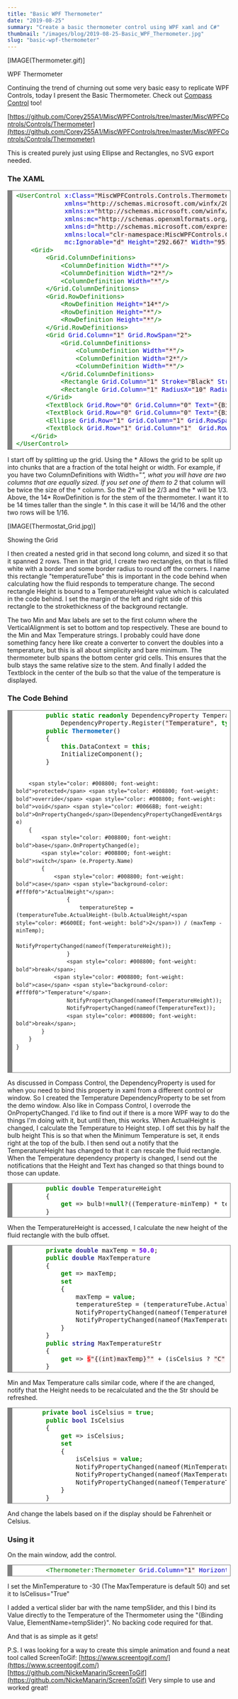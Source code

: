 ```yaml
---
title: "Basic WPF Thermometer"
date: "2019-08-25"
summary: "Create a basic thermometer control using WPF xaml and C#"
thumbnail: "/images/blog/2019-08-25-Basic_WPF_Thermometer.jpg"
slug: "basic-wpf-thermometer"
---
```

<p class="blog-img center md">
    [IMAGE(Thermometer.gif)]
    <div class="center">WPF Thermometer</div>
</p>


Continuing the trend of churning out some very basic easy to replicate WPF Controls, today I present the Basic Thermometer. Check out [Compass Control](/single-post/simple-wpf-compass-control) too!

[https://github.com/Corey255A1/MiscWPFControls/tree/master/MiscWPFControls/Controls/Thermometer](https://github.com/Corey255A1/MiscWPFControls/tree/master/MiscWPFControls/Controls/Thermometer)

This is created purely just using Ellipse and Rectangles, no SVG export needed.

### The XAML
<div style="background: #ffffff; overflow:auto;width:auto;border:solid gray;border-width:.1em .1em .1em .8em;padding:.2em .6em;"><pre style="margin: 0; line-height: 125%"><span style="color: #007700">&lt;UserControl</span> <span style="color: #0000CC">x:Class=</span><span style="background-color: #fff0f0">"MiscWPFControls.Controls.Thermometer.Thermometer"</span>
             <span style="color: #0000CC">xmlns=</span><span style="background-color: #fff0f0">"http://schemas.microsoft.com/winfx/2006/xaml/presentation"</span>
             <span style="color: #0000CC">xmlns:x=</span><span style="background-color: #fff0f0">"http://schemas.microsoft.com/winfx/2006/xaml"</span>
             <span style="color: #0000CC">xmlns:mc=</span><span style="background-color: #fff0f0">"http://schemas.openxmlformats.org/markup-compatibility/2006"</span> 
             <span style="color: #0000CC">xmlns:d=</span><span style="background-color: #fff0f0">"http://schemas.microsoft.com/expression/blend/2008"</span> 
             <span style="color: #0000CC">xmlns:local=</span><span style="background-color: #fff0f0">"clr-namespace:MiscWPFControls.Controls.Thermometer"</span>
             <span style="color: #0000CC">mc:Ignorable=</span><span style="background-color: #fff0f0">"d"</span> <span style="color: #0000CC">Height=</span><span style="background-color: #fff0f0">"292.667"</span> <span style="color: #0000CC">Width=</span><span style="background-color: #fff0f0">"95.333"</span><span style="color: #007700">&gt;</span>
    <span style="color: #007700">&lt;Grid&gt;</span>
        <span style="color: #007700">&lt;Grid.ColumnDefinitions&gt;</span>
            <span style="color: #007700">&lt;ColumnDefinition</span> <span style="color: #0000CC">Width=</span><span style="background-color: #fff0f0">"*"</span><span style="color: #007700">/&gt;</span>
            <span style="color: #007700">&lt;ColumnDefinition</span> <span style="color: #0000CC">Width=</span><span style="background-color: #fff0f0">"2*"</span><span style="color: #007700">/&gt;</span>
            <span style="color: #007700">&lt;ColumnDefinition</span> <span style="color: #0000CC">Width=</span><span style="background-color: #fff0f0">"*"</span><span style="color: #007700">/&gt;</span>
        <span style="color: #007700">&lt;/Grid.ColumnDefinitions&gt;</span>
        <span style="color: #007700">&lt;Grid.RowDefinitions&gt;</span>
            <span style="color: #007700">&lt;RowDefinition</span> <span style="color: #0000CC">Height=</span><span style="background-color: #fff0f0">"14*"</span><span style="color: #007700">/&gt;</span>
            <span style="color: #007700">&lt;RowDefinition</span> <span style="color: #0000CC">Height=</span><span style="background-color: #fff0f0">"*"</span><span style="color: #007700">/&gt;</span>
            <span style="color: #007700">&lt;RowDefinition</span> <span style="color: #0000CC">Height=</span><span style="background-color: #fff0f0">"*"</span><span style="color: #007700">/&gt;</span>
        <span style="color: #007700">&lt;/Grid.RowDefinitions&gt;</span>
        <span style="color: #007700">&lt;Grid</span> <span style="color: #0000CC">Grid.Column=</span><span style="background-color: #fff0f0">"1"</span> <span style="color: #0000CC">Grid.RowSpan=</span><span style="background-color: #fff0f0">"2"</span><span style="color: #007700">&gt;</span>
            <span style="color: #007700">&lt;Grid.ColumnDefinitions&gt;</span>
                <span style="color: #007700">&lt;ColumnDefinition</span> <span style="color: #0000CC">Width=</span><span style="background-color: #fff0f0">"*"</span><span style="color: #007700">/&gt;</span>
                <span style="color: #007700">&lt;ColumnDefinition</span> <span style="color: #0000CC">Width=</span><span style="background-color: #fff0f0">"2*"</span><span style="color: #007700">/&gt;</span>
                <span style="color: #007700">&lt;ColumnDefinition</span> <span style="color: #0000CC">Width=</span><span style="background-color: #fff0f0">"*"</span><span style="color: #007700">/&gt;</span>
            <span style="color: #007700">&lt;/Grid.ColumnDefinitions&gt;</span>
            <span style="color: #007700">&lt;Rectangle</span> <span style="color: #0000CC">Grid.Column=</span><span style="background-color: #fff0f0">"1"</span> <span style="color: #0000CC">Stroke=</span><span style="background-color: #fff0f0">"Black"</span> <span style="color: #0000CC">StrokeThickness=</span><span style="background-color: #fff0f0">"3"</span> <span style="color: #0000CC">RadiusX=</span><span style="background-color: #fff0f0">"5"</span> <span style="color: #0000CC">RadiusY=</span><span style="background-color: #fff0f0">"5"</span> <span style="color: #0000CC">Fill=</span><span style="background-color: #fff0f0">"White"</span> <span style="color: #0000CC">Name=</span><span style="background-color: #fff0f0">"temperatureTube"</span><span style="color: #007700">/&gt;</span>
            <span style="color: #007700">&lt;Rectangle</span> <span style="color: #0000CC">Grid.Column=</span><span style="background-color: #fff0f0">"1"</span> <span style="color: #0000CC">RadiusX=</span><span style="background-color: #fff0f0">"10"</span> <span style="color: #0000CC">RadiusY=</span><span style="background-color: #fff0f0">"10"</span> <span style="color: #0000CC">Fill=</span><span style="background-color: #fff0f0">"Red"</span> <span style="color: #0000CC">VerticalAlignment=</span><span style="background-color: #fff0f0">"Bottom"</span> <span style="color: #0000CC">Height=</span><span style="background-color: #fff0f0">"{Binding TemperatureHeight}"</span> <span style="color: #0000CC">Margin=</span><span style="background-color: #fff0f0">"3,0,3,0"</span><span style="color: #007700">/&gt;</span>
        <span style="color: #007700">&lt;/Grid&gt;</span>
        <span style="color: #007700">&lt;TextBlock</span> <span style="color: #0000CC">Grid.Row=</span><span style="background-color: #fff0f0">"0"</span> <span style="color: #0000CC">Grid.Column=</span><span style="background-color: #fff0f0">"0"</span> <span style="color: #0000CC">Text=</span><span style="background-color: #fff0f0">"{Binding MaxTemperatureStr, FallbackValue=50°C}"</span> <span style="color: #0000CC">FontSize=</span><span style="background-color: #fff0f0">"10"</span> <span style="color: #0000CC">FontWeight=</span><span style="background-color: #fff0f0">"Bold"</span> <span style="color: #0000CC">HorizontalAlignment=</span><span style="background-color: #fff0f0">"Center"</span> <span style="color: #0000CC">VerticalAlignment=</span><span style="background-color: #fff0f0">"Top"</span><span style="color: #007700">/&gt;</span>
        <span style="color: #007700">&lt;TextBlock</span> <span style="color: #0000CC">Grid.Row=</span><span style="background-color: #fff0f0">"0"</span> <span style="color: #0000CC">Grid.Column=</span><span style="background-color: #fff0f0">"0"</span> <span style="color: #0000CC">Text=</span><span style="background-color: #fff0f0">"{Binding MinTemperatureStr, FallbackValue=-30°C}"</span> <span style="color: #0000CC">FontSize=</span><span style="background-color: #fff0f0">"10"</span> <span style="color: #0000CC">FontWeight=</span><span style="background-color: #fff0f0">"Bold"</span> <span style="color: #0000CC">HorizontalAlignment=</span><span style="background-color: #fff0f0">"Center"</span> <span style="color: #0000CC">VerticalAlignment=</span><span style="background-color: #fff0f0">"Bottom"</span><span style="color: #007700">/&gt;</span>
        <span style="color: #007700">&lt;Ellipse</span> <span style="color: #0000CC">Grid.Row=</span><span style="background-color: #fff0f0">"1"</span> <span style="color: #0000CC">Grid.Column=</span><span style="background-color: #fff0f0">"1"</span> <span style="color: #0000CC">Grid.RowSpan=</span><span style="background-color: #fff0f0">"2"</span> <span style="color: #0000CC">Grid.ColumnSpan=</span><span style="background-color: #fff0f0">"1"</span> <span style="color: #0000CC">Stroke=</span><span style="background-color: #fff0f0">"Black"</span> <span style="color: #0000CC">StrokeThickness=</span><span style="background-color: #fff0f0">"3"</span> <span style="color: #0000CC">Fill=</span><span style="background-color: #fff0f0">"Red"</span> <span style="color: #0000CC">Name=</span><span style="background-color: #fff0f0">"bulb"</span><span style="color: #007700">/&gt;</span>
        <span style="color: #007700">&lt;TextBlock</span> <span style="color: #0000CC">Grid.Row=</span><span style="background-color: #fff0f0">"1"</span> <span style="color: #0000CC">Grid.Column=</span><span style="background-color: #fff0f0">"1"</span>  <span style="color: #0000CC">Grid.RowSpan=</span><span style="background-color: #fff0f0">"2"</span> <span style="color: #0000CC">Grid.ColumnSpan=</span><span style="background-color: #fff0f0">"1"</span> <span style="color: #0000CC">Text=</span><span style="background-color: #fff0f0">"{Binding TemperatureText, FallbackValue=-30°C}"</span> <span style="color: #0000CC">FontSize=</span><span style="background-color: #fff0f0">"14"</span> <span style="color: #0000CC">FontWeight=</span><span style="background-color: #fff0f0">"Bold"</span> <span style="color: #0000CC">HorizontalAlignment=</span><span style="background-color: #fff0f0">"Center"</span> <span style="color: #0000CC">VerticalAlignment=</span><span style="background-color: #fff0f0">"Center"</span><span style="color: #007700">/&gt;</span>
    <span style="color: #007700">&lt;/Grid&gt;</span>
<span style="color: #007700">&lt;/UserControl&gt;</span>
</pre></div>

I start off by splitting up the grid. Using the * Allows the grid to be split up into chunks that are a fraction of the total height or width. For example, if you have two ColumnDefinitions with Width="*", what you will have are two columns that are equally sized. If you set one of them to 2* that column will be twice the size of the * column. So the 2* will be 2/3 and the * will be 1/3. Above, the 14* RowDefinition is for the stem of the thermometer. I want it to be 14 times taller than the single *. In this case it will be 14/16 and the other two rows will be 1/16.

<p class="blog-img center md">
    [IMAGE(Thermostat_Grid.jpg)]
    <div class="center">Showing the Grid</div>
</p>


I then created a nested grid in that second long column, and sized it so that it spanned 2 rows. Then in that grid, I create two rectangles, on that is filled white with a border and some border radius to round off the corners. I name this rectangle "temperatureTube" this is important in the code behind when calculating how the fluid responds to temperature change. The second rectangle Height is bound to a TemperatureHeight value which is calculated in the code behind. I set the margin of the left and right side of this rectangle to the strokethickness of the background rectangle.

The two Min and Max labels are set to the first column where the VerticalAlignment is set to bottom and top respectively. These are bound to the Min and Max Temperature strings. I probably could have done something fancy here like create a converter to convert the doubles into a temperature, but this is all about simplicity and bare minimum. The thermometer bulb spans the bottom center grid cells. This ensures that the bulb stays the same relative size to the stem. And finally I added the Textblock in the center of the bulb so that the value of the temperature is displayed.

### The Code Behind

<div style="background: #ffffff; overflow:auto;width:auto;border:solid gray;border-width:.1em .1em .1em .8em;padding:.2em .6em;"><pre style="margin: 0; line-height: 125%">        <span style="color: #008800; font-weight: bold">public</span> <span style="color: #008800; font-weight: bold">static</span> <span style="color: #008800; font-weight: bold">readonly</span> DependencyProperty TemperatureProperty =
            DependencyProperty.Register(<span style="background-color: #fff0f0">"Temperature"</span>, <span style="color: #008800; font-weight: bold">typeof</span>(<span style="color: #333399; font-weight: bold">double</span>), <span style="color: #008800; font-weight: bold">typeof</span>(Thermometer), <span style="color: #008800; font-weight: bold">new</span> PropertyMetadata(<span style="color: #6600EE; font-weight: bold">37.0</span>));
        <span style="color: #008800; font-weight: bold">public</span> <span style="color: #0066BB; font-weight: bold">Thermometer</span>()
        {
            <span style="color: #008800; font-weight: bold">this</span>.DataContext = <span style="color: #008800; font-weight: bold">this</span>;
            InitializeComponent();
        }

        <span style="color: #008800; font-weight: bold">protected</span> <span style="color: #008800; font-weight: bold">override</span> <span style="color: #008800; font-weight: bold">void</span> <span style="color: #0066BB; font-weight: bold">OnPropertyChanged</span>(DependencyPropertyChangedEventArgs e)
        {
            <span style="color: #008800; font-weight: bold">base</span>.OnPropertyChanged(e);
            <span style="color: #008800; font-weight: bold">switch</span> (e.Property.Name)
            {
                <span style="color: #008800; font-weight: bold">case</span> <span style="background-color: #fff0f0">"ActualHeight"</span>:
                    {
                        temperatureStep = (temperatureTube.ActualHeight-(bulb.ActualHeight/<span style="color: #6600EE; font-weight: bold">2</span>)) / (maxTemp - minTemp);
                        NotifyPropertyChanged(nameof(TemperatureHeight));
                    }
                    <span style="color: #008800; font-weight: bold">break</span>;
                <span style="color: #008800; font-weight: bold">case</span> <span style="background-color: #fff0f0">"Temperature"</span>:
                    NotifyPropertyChanged(nameof(TemperatureHeight));
                    NotifyPropertyChanged(nameof(TemperatureText));
                    <span style="color: #008800; font-weight: bold">break</span>;
            }
        }
    }
</pre></div>

As discussed in Compass Control, the DependencyProperty is used for when you need to bind this property in xaml from a different control or window. So I created the Temperature DependencyProperty to be set from the demo window. Also like in Compass Control, I overrode the OnPropertyChanged. I'd like to find out if there is a more WPF way to do the things I'm doing with it, but until then, this works. When ActualHeight is changed, I calculate the Temperature to Height step. I off set this by half the bulb height This is so that when the Minimum Temperature is set, it ends right at the top of the bulb. I then send out a notify that the TemperatureHeight has changed to that it can rescale the fluid rectangle. When the Temperature dependency property is changed, I send out the notifications that the Height and Text has changed so that things bound to those can update.

<div style="background: #ffffff; overflow:auto;width:auto;border:solid gray;border-width:.1em .1em .1em .8em;padding:.2em .6em;"><pre style="margin: 0; line-height: 125%">        <span style="color: #008800; font-weight: bold">public</span> <span style="color: #333399; font-weight: bold">double</span> TemperatureHeight
        {
            <span style="color: #008800; font-weight: bold">get</span> =&gt; bulb!=<span style="color: #008800; font-weight: bold">null</span>?((Temperature-minTemp) * temperatureStep) + (bulb.ActualHeight / <span style="color: #6600EE; font-weight: bold">2</span>): ((Temperature - minTemp) * temperatureStep);
        }
</pre></div>

When the TemperatureHeight is accessed, I calculate the new height of the fluid rectangle with the bulb offset.

<div style="background: #ffffff; overflow:auto;width:auto;border:solid gray;border-width:.1em .1em .1em .8em;padding:.2em .6em;"><pre style="margin: 0; line-height: 125%">        <span style="color: #008800; font-weight: bold">private</span> <span style="color: #333399; font-weight: bold">double</span> maxTemp = <span style="color: #6600EE; font-weight: bold">50.0</span>;
        <span style="color: #008800; font-weight: bold">public</span> <span style="color: #333399; font-weight: bold">double</span> MaxTemperature
        {
            <span style="color: #008800; font-weight: bold">get</span> =&gt; maxTemp;
            <span style="color: #008800; font-weight: bold">set</span>
            {
                maxTemp = <span style="color: #008800; font-weight: bold">value</span>;
                temperatureStep = (temperatureTube.ActualHeight - (bulb.ActualHeight / <span style="color: #6600EE; font-weight: bold">2</span>)) / (maxTemp - minTemp);
                NotifyPropertyChanged(nameof(TemperatureHeight));
                NotifyPropertyChanged(nameof(MaxTemperatureStr));
            }
        }
        <span style="color: #008800; font-weight: bold">public</span> <span style="color: #333399; font-weight: bold">string</span> MaxTemperatureStr
        {
            <span style="color: #008800; font-weight: bold">get</span> =&gt; <span style="color: #FF0000; background-color: #FFAAAA">$</span><span style="background-color: #fff0f0">"{(int)maxTemp}°"</span> + (isCelsius ? <span style="background-color: #fff0f0">"C"</span> : <span style="background-color: #fff0f0">"F"</span>);
        }
</pre></div>

Min and Max Temperature calls similar code, where if the are changed, notify that the Height needs to be recalculated and the the Str should be refreshed.

<div style="background: #ffffff; overflow:auto;width:auto;border:solid gray;border-width:.1em .1em .1em .8em;padding:.2em .6em;"><pre style="margin: 0; line-height: 125%">       <span style="color: #008800; font-weight: bold">private</span> <span style="color: #333399; font-weight: bold">bool</span> isCelsius = <span style="color: #008800; font-weight: bold">true</span>;
        <span style="color: #008800; font-weight: bold">public</span> <span style="color: #333399; font-weight: bold">bool</span> IsCelsius
        {
            <span style="color: #008800; font-weight: bold">get</span> =&gt; isCelsius;
            <span style="color: #008800; font-weight: bold">set</span>
            {
                isCelsius = <span style="color: #008800; font-weight: bold">value</span>;
                NotifyPropertyChanged(nameof(MinTemperatureStr));
                NotifyPropertyChanged(nameof(MaxTemperatureStr));
                NotifyPropertyChanged(nameof(TemperatureText));
            }
        }
</pre></div>

And change the labels based on if the display should be Fahrenheit or Celsius.

### Using it

On the main window, add the control.
<div style="background: #ffffff; overflow:auto;width:auto;border:solid gray;border-width:.1em .1em .1em .8em;padding:.2em .6em;"><pre style="margin: 0; line-height: 125%">        <span style="color: #007700">&lt;Thermometer:Thermometer</span> <span style="color: #0000CC">Grid.Column=</span><span style="background-color: #fff0f0">"1"</span> <span style="color: #0000CC">HorizontalAlignment=</span><span style="background-color: #fff0f0">"Center"</span> <span style="color: #0000CC">Margin=</span><span style="background-color: #fff0f0">"108,10,107,13"</span> <span style="color: #0000CC">VerticalAlignment=</span><span style="background-color: #fff0f0">"Stretch"</span> <span style="color: #0000CC">Temperature=</span><span style="background-color: #fff0f0">"{Binding Value, ElementName=tempSlider}"</span> <span style="color: #0000CC">IsCelsius=</span><span style="background-color: #fff0f0">"True"</span> <span style="color: #0000CC">MinTemperature=</span><span style="background-color: #fff0f0">"-30"</span><span style="color: #007700">/&gt;</span>
</pre></div>

I set the MinTemperature to -30 (The MaxTemperature is default 50) and set it to IsCelisus="True"

I added a vertical slider bar with the name tempSlider, and this I bind its Value directly to the Temperature of the Thermometer using the "{Binding Value, ElementName=tempSlider}". No backing code required for that.

And that is as simple as it gets!

<ToDo Add Image>

P.S. I was looking for a way to create this simple animation and found a neat tool called ScreenToGif: [https://www.screentogif.com/](https://www.screentogif.com/) [https://github.com/NickeManarin/ScreenToGif](https://github.com/NickeManarin/ScreenToGif) Very simple to use and worked great!
